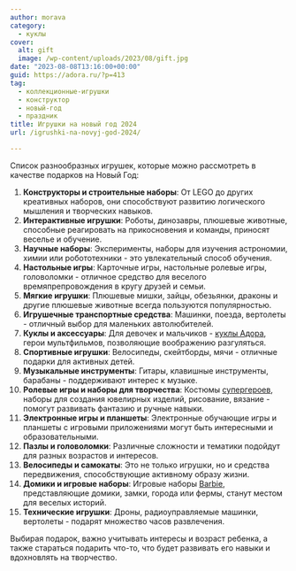 ```yaml
---
author: morava
category:
  - куклы
cover:
  alt: gift
  image: /wp-content/uploads/2023/08/gift.jpg
date: "2023-08-08T13:16:00+00:00"
guid: https://adora.ru/?p=413
tag:
  - коллекционные-игрушки
  - конструктор
  - новый-год
  - праздник
title: Игрушки на новый год 2024
url: /igrushki-na-novyj-god-2024/

---
```

Список разнообразных игрушек, которые можно рассмотреть в качестве подарков на Новый Год:

1. **Конструкторы и строительные наборы**: От LEGO до других креативных наборов, они способствуют развитию логического мышления и творческих навыков.
1. **Интерактивные игрушки**: Роботы, динозавры, плюшевые животные, способные реагировать на прикосновения и команды, приносят веселье и обучение.
1. **Научные наборы**: Эксперименты, наборы для изучения астрономии, химии или робототехники \- это увлекательный способ обучения.
1. **Настольные игры**: Карточные игры, настольные ролевые игры, головоломки \- отличное средство для веселого времяпрепровождения в кругу друзей и семьи.
1. **Мягкие игрушки**: Плюшевые мишки, зайцы, обезьянки, драконы и другие плюшевые животные всегда пользуются популярностью.
1. **Игрушечные транспортные средства**: Машинки, поезда, вертолеты \- отличный выбор для маленьких автолюбителей.
1. **Куклы и аксессуары**: Для девочек и мальчиков \- [куклы Адора](https://www.adora.ru/kukla-adora/573/), герои мультфильмов, позволяющие воображению разгуляться.
1. **Спортивные игрушки**: Велосипеды, скейтборды, мячи \- отличные подарки для активных детей.
1. **Музыкальные инструменты**: Гитары, клавишные инструменты, барабаны \- поддерживают интерес к музыке.
1. **Ролевые игры и наборы для творчества**: Костюмы [супергероев](https://www.adora.ru/igrushki-ledi-bag/637/), наборы для создания ювелирных изделий, рисование, вязание \- помогут развивать фантазию и ручные навыки.
1. **Электронные игры и планшеты**: Электронные обучающие игры и планшеты с игровыми приложениями могут быть интересными и образовательными.
1. **Пазлы и головоломки**: Различные сложности и тематики подойдут для разных возрастов и интересов.
1. **Велосипеды и самокаты**: Это не только игрушки, но и средства передвижения, способствующие активному образу жизни.
1. **Домики и игровые наборы**: Игровые наборы [Barbie](https://www.adora.ru/igrushki-barbi/340/), представляющие домики, замки, города или фермы, станут местом для веселых историй.
1. **Технические игрушки**: Дроны, радиоуправляемые машинки, вертолеты \- подарят множество часов развлечения.

Выбирая подарок, важно учитывать интересы и возраст ребенка, а также стараться подарить что-то, что будет развивать его навыки и вдохновлять на творчество.

